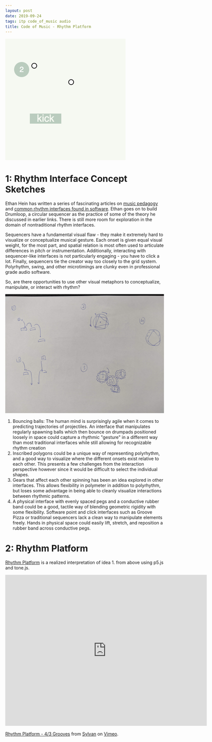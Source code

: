 ```yaml
---
layout: post
date: 2019-09-24
tags: itp code_of_music audio
title: Code of Music - Rhythm Platform
---
```


<a href="/amusements/bounce2/index.html"><img class="cover-sm" src="/images/platform.png" /></a>

# 1: Rhythm Interface Concept Sketches

Ethan Hein has written a series of fascinating articles on [music pedagogy](http://www.ethanhein.com/wp/my-nyu-masters-thesis/the-problem-why-are-so-many-young-people-alienated-by-music-class/) and [common rhythm interfaces found in software](http://www.ethanhein.com/wp/my-nyu-masters-thesis/visual-metaphors-for-music-in-software/). Ethan goes on to build Drumloop, a circular sequencer as the practice of some of the theory he discussed in earlier links. There is still more room for exploration in the domain of nontraditional rhythm interfaces.

Sequencers have a fundamental visual flaw - they make it extremely hard to visualize or conceptualize musical gesture. Each onset is given equal visual weight, for the most part, and spatial relation is most often used to articulate differences in pitch or instrumentation. Additionally, interacting with sequencer-like interfaces is not particularly engaging - you have to click a lot. Finally, sequencers tie the creator way too closely to the grid system. Polyrhythm, swing, and other microtimings are clunky even in professional grade audio software.

So, are there opportunities to use other visual metaphors to conceptualize, manipulate, or interact with rhythm?

![](/images/com_sketches.jpg)

1. Bouncing balls: The human mind is surprisingly agile when it comes to predicting trajectories of projectiles. An interface that manipulates regularly spawning balls which then bounce on drumpads positioned loosely in space could capture a rhythmic "gesture" in a different way than most traditional interfaces while still allowing for recognizable rhythm creation
2. Inscribed polygons could be a unique way of representing polyrhythm, and a good way to visualize where the different onsets exist relative to each other. This presents a few challenges from the interaction perspective however since it would be difficult to select the individual shapes.
3. Gears that affect each other spinning has been an idea explored in other interfaces. This allows flexibility in polymeter in addition to polyrhythm, but loses some advantage in being able to cleanly visualize interactions between rhythmic patterns.
4. A physical interface with evenly spaced pegs and a conductive rubber band could be a good, tactile way of blending geometric rigidity with some flexibility. Software point and click interfaces such as Groove Pizza or traditional sequencers lack a clean way to manipulate elements freely. Hands in physical space could easily lift, stretch, and reposition a rubber band across conductive pegs.

# 2: Rhythm Platform

[Rhythm Platform](/amusements/bounce2/index.html) is a realized interpretation of idea 1. from above using p5.js and tone.js.

<iframe src="https://player.vimeo.com/video/362321098" width="640" height="480" frameborder="0" allow="autoplay; fullscreen" allowfullscreen></iframe>
<p><a href="https://vimeo.com/362321098">Rhythm Platform - 4/3 Grooves</a> from <a href="https://vimeo.com/user59873575">Sylvan</a> on <a href="https://vimeo.com">Vimeo</a>.</p>
